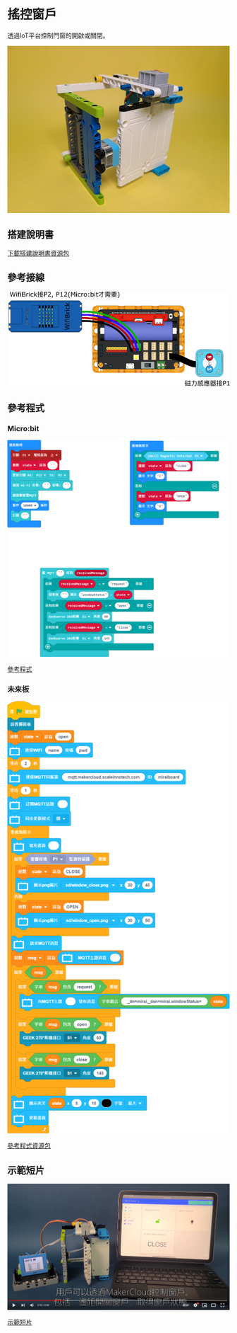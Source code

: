 # 搖控窗戶

透過IoT平台控制門窗的開啟或關閉。

![](../images/door.jpg)

## 搭建說明書

[下載搭建說明書資源包]()

## 參考接線

![](../images/door_wire.png)

## 參考程式

### Micro:bit

![](../images/door_code_mc.png)

[參考程式](https://makecode.microbit.org/_RwAY9rfbuMhc)

### 未來板

![](../images/door_code_kb.png)

[參考程式資源包]()

## 示範短片

[![](../images/door_video.png)](https://www.youtube.com/watch?v=nLj0LCgN1Uk)

[示範短片](https://www.youtube.com/watch?v=nLj0LCgN1Uk)
